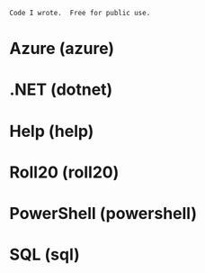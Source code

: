 `Code I wrote.  Free for public use.`

# Azure (azure)

# .NET (dotnet)

# Help (help)

# Roll20 (roll20)

# PowerShell (powershell)

# SQL (sql)
